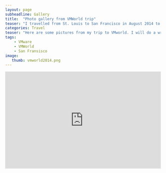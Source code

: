 ```yaml
---
layout: page
subheadline: Gallery
title:  "Photo gallery from VMWorld trip"
teaser: "I travelled from St. Louis to San Francisco in August 2014 to go to <a href="http://www.vmworld.com">VMWorld</a>. Here are the pictures from that trip. Enjoy."
categories: Travel
teaser: "Here are some pictures from my trip to VMworld. I will do a write up on my trip in another post."
tags:
    - VMware
    - VMWorld
    - San Fransisco
image:
   thumb: vmworld2014.png
---
```


<style>.embed-container { position: relative; padding-bottom: 56.25%; padding-top: 30px; height: 0; overflow: hidden; max-width: 100%; height: auto; } .embed-container iframe, .embed-container object, .embed-container embed { position: absolute; top: 0; left: 0; width: 100%; height: 100%; }</style><div class='embed-container'><iframe src='https://www.flickr.com/photos/132359970@N02/sets/72157651714190256/player/' frameborder='0' allowfullscreen webkitallowfullscreen mozallowfullscreen oallowfullscreen msallowfullscreen></iframe></div>
